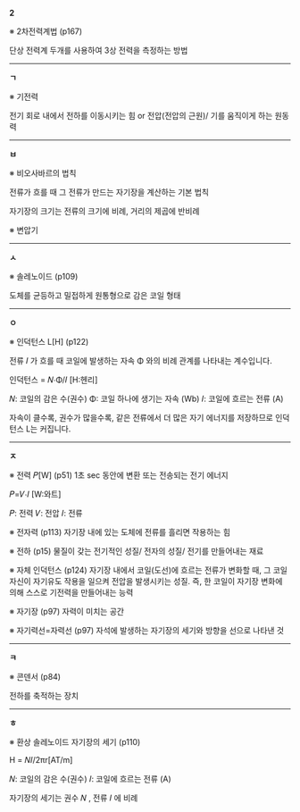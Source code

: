 **2**

※ 2차전력계법 (p167)

단상 전력계 두개를 사용하여 3상 전력을 측정하는 방법
*******************************************************************************

**ㄱ**

※ 기전력 

전기 회로 내에서 전하를 이동시키는 힘 or 전압(전압의 근원)/ 기를 움직이게 하는 원동력
*******************************************************************************

**ㅂ**

※ 비오사바르의 법칙

전류가 흐를 때 그 전류가 만드는 자기장을 계산하는 기본 법칙

자기장의 크기는 전류의 크기에 비례, 거리의 제곱에 반비례


※ 변압기

*******************************************************************************

**ㅅ**

※ 솔레노이드 (p109)

도체를 균등하고 밀접하게 원통형으로 감은 코일 형태

*******************************************************************************

**ㅇ**

※ 인덕턴스 L[H] (p122)

전류 𝐼 가 흐를 때 코일에 발생하는 자속 Φ 와의 비례 관계를 나타내는 계수입니다.

인덕턴스 = 𝑁⋅Φ/𝐼 [H:헨리]

𝑁: 코일의 감은 수(권수)
Φ: 코일 하나에 생기는 자속 (Wb)
𝐼: 코일에 흐르는 전류 (A)

자속이 클수록, 권수가 많을수록, 
같은 전류에서 더 많은 자기 에너지를 저장하므로 인덕턴스 L는 커집니다.

*******************************************************************************

**ㅈ**

※ 전력 𝑃[W] (p51)
1초 sec 동안에 변환 또는 전송되는 전기 에너지

𝑃=𝑉⋅𝐼 [W:와트]

𝑃: 전력
𝑉: 전압
𝐼: 전류


※ 전자력 (p113)
자기장 내에 있는 도체에 전류를 흘리면 작용하는 힘

※ 전하 (p15)
물질이 갖는 전기적인 성질/ 전자의 성질/ 전기를 만들어내는 재료

※ 자체 인덕턴스 (p124)
자기장 내에서 코일(도선)에 흐르는 전류가 변화할 때, 그 코일 자신이 자기유도 작용을
일으켜 전압을 발생시키는 성질.
즉, 한 코일이 자기장 변화에 의해 스스로 기전력을 만들어내는 능력

※ 자기장 (p97)
자력이 미치는 공간

※ 자기력선=자력선 (p97)
자석에 발생하는 자기장의 세기와 방향을 선으로 나타낸 것

*******************************************************************************

**ㅋ**

※ 콘덴서 (p84)

전하를 축적하는 장치

*******************************************************************************

**ㅎ**

※ 환상 솔레노이드 자기장의 세기 (p110)

H = 𝑁𝐼/2πr[AT/m]

𝑁: 코일의 감은 수(권수)
𝐼: 코일에 흐르는 전류 (A)

자기장의 세기는 권수 𝑁 , 전류 𝐼 에 비례
